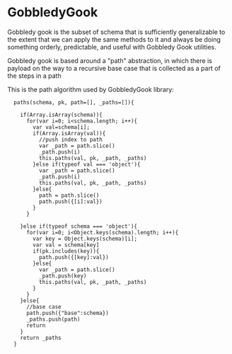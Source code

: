 # GobbledyGook

Gobbledy gook is the subset of schema that is sufficiently generalizable to the extent that we can apply the same methods to it and always be doing something orderly, predictable, and useful with Gobbledy Gook utilities.

Gobbledy gook is based around a "path" abstraction, in which there is payload on the way to a recursive base case that is collected as a part of the steps in a path

This is the path algorithm used by GobbledyGook library:


      paths(schema, pk, path=[], _paths=[]){

        if(Array.isArray(schema)){
          for(var i=0; i<schema.length; i++){
            var val=schema[i];
            if(Array.isArray(val)){
              //push index to path
              var _path = path.slice()
              _path.push(i)
              this.paths(val, pk, _path, _paths)
            }else if(typeof val === 'object'){
              var _path = path.slice()
              _path.push(i)
              this.paths(val, pk, _path, _paths)
            }else{
              path = path.slice()
              path.push({[i]:val})
            }
          }

        }else if(typeof schema === 'object'){
          for(var i=0; i<Object.keys(schema).length; i++){
            var key = Object.keys(schema)[i];
            var val = schema[key]
            if(pk.includes(key)){
              path.push({[key]:val})
            }else{
              var _path = path.slice()
              _path.push(key)
              this.paths(val, pk, _path, _paths)
            }
          }
        }else{
          //base case
          path.push({"base":schema})
          _paths.push(path)
          return
        }
        return _paths
      }
